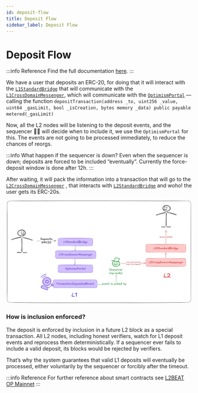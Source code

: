 ```yaml
---
id: deposit-flow
title: Deposit Flow
sidebar_label: Deposit Flow
---
```

# Deposit Flow

:::info Reference
Find the full documentation [here](https://docs.optimism.io/stack/transactions/deposit-flow).
:::

We have a user that deposits an ERC-20, for doing that it will interact with the [`L1StandardBridge`](https://github.com/ethereum-optimism/optimism/blob/cd2b0c13ca993d95422c447fce0e14227b50a5cb/packages/contracts-bedrock/src/L1/L1StandardBridge.sol) that will communicate with the [`L1CrossDomainMessenger`](https://github.com/ethereum-optimism/optimism/blob/cd2b0c13ca993d95422c447fce0e14227b50a5cb/op-e2e/bindings/l1crossdomainmessenger.go#L63), which will communicate with the [`OptimismPortal`](https://github.com/ethereum-optimism/optimism/blob/cd2b0c13ca993d95422c447fce0e14227b50a5cb/packages/contracts-bedrock/src/L1/OptimismPortal2.sol) —calling the function `depositTransaction(address _to, uint256 _value, uint64 _gasLimit, bool _isCreation, bytes memory _data) public payable metered(_gasLimit)`

Now, all the L2 nodes will be listening to the deposit events, and the sequencer 👷‍♂️ will decide when to include it, we use the `OptimismPortal` for this. The events are not going to be processed immediately, to reduce the chances of reorgs.

:::info What happen if the sequencer is down?
Even when the sequencer is down; deposits are forced to be included “eventually”. Currently the force-deposit window is done after 12h.
:::

After waiting, it will pack the information into a transaction that will go to the [`L2CrossDomainMessenger`](https://github.com/ethereum-optimism/optimism/blob/cd2b0c13ca993d95422c447fce0e14227b50a5cb/packages/contracts-bedrock/src/L2/L2CrossDomainMessenger.sol) , that interacts with [`L2StandardBridge`](https://github.com/ethereum-optimism/optimism/blob/cd2b0c13ca993d95422c447fce0e14227b50a5cb/packages/contracts-bedrock/src/L2/L2StandardBridge.sol#L17) and woho! the user gets its ERC-20s.

![deposit.png](img/deposit-flow.png)

### How is inclusion enforced?

The deposit is enforced by inclusion in a future L2 block as a special transaction. All L2 nodes, including honest verifiers, watch for L1 deposit events and reprocess them deterministically. If a sequencer ever fails to include a valid deposit, its blocks would be rejected by verifiers.

That’s why the system guarantees that valid L1 deposits will eventually be processed, either voluntarily by the sequencer or forcibly after the timeout.

:::info Reference
For further reference about smart contracts see [L2BEAT OP Mainnet](https://l2beat.com/scaling/projects/op-mainnet#contracts)
:::


